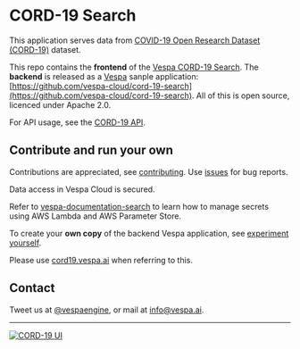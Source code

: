 <!-- Copyright Yahoo. Licensed under the terms of the Apache 2.0 license. See LICENSE in the project root. -->

# CORD-19 Search
This application serves data from [COVID-19 Open Research Dataset (CORD-19)](https://allenai.org/data/cord-19) dataset.

This repo contains the __frontend__ of the [Vespa CORD-19 Search](https://cord19.vespa.ai/).
The __backend__  is released as a [Vespa](https://vespa.ai) sanple application:
[https://github.com/vespa-cloud/cord-19-search](https://github.com/vespa-cloud/cord-19-search). All of this is open source, licenced under Apache 2.0. 

For API usage, see the [CORD-19 API](/cord-19-queries.md).

## Contribute and run your own

Contributions are appreciated, see [contributing](/CONTRIBUTING.md).
Use [issues](https://github.com/vespa-engine/cord-19/issues) for bug reports. 

Data access in Vespa Cloud is secured.

Refer to [vespa-documentation-search](https://github.com/vespa-cloud/vespa-documentation-search/blob/main/README.md)
to learn how to manage secrets using AWS Lambda and AWS Parameter Store.

To create your __own copy__ of the backend Vespa application, see 
[experiment yourself](https://github.com/vespa-cloud/cord-19-search/blob/main/experiment-yourself.md).

Please use [cord19.vespa.ai](https://cord19.vespa.ai/) when referring to this.

## Contact
Tweet us at [@vespaengine](https://twitter.com/vespaengine),
or mail at [info@vespa.ai](mailto:info@vespa.ai).

----

[![CORD-19 UI](https://github.com/vespa-engine/cord-19/workflows/CORD-19%20UI/badge.svg?branch=master)](https://github.com/vespa-engine/cord-19/actions?query=workflow%3A%22CORD-19+UI%22)
